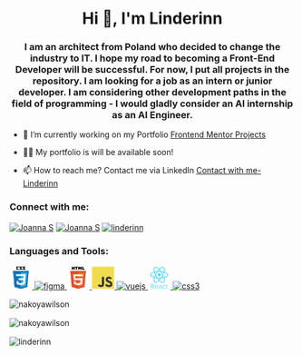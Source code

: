 <h1 align="center">Hi 👋, I'm Linderinn </h1>
<h3 align="center">I am an architect from Poland who decided to change the industry to IT.
I hope my road to becoming a Front-End Developer will be successful. For now, I put all projects in the repository. 
I am looking for a job as an intern or junior developer. I am considering other development paths in the field of programming - I would gladly consider an AI internship as an AI Engineer.</h3>

- 📢 I’m currently working on my Portfolio [Frontend Mentor Projects](https://www.frontendmentor.io/profile/linderinn)

- 👨‍💻 My portfolio is will be available soon! 

- 📫 How to reach me? Contact me via LinkedIn [Contact with me- Linderinn](https://www.linkedin.com/in/joanna-sibrecht/)

<h3 align="left">Connect with me:</h3>
<p align="left">
<a href="https://www.linkedin.com/in/joanna-sibrecht/" target="blank"><img align="center" src="https://raw.githubusercontent.com/rahuldkjain/github-profile-readme-generator/master/src/images/icons/Social/twitter.svg" alt="Joanna S" height="30" width="40" /></a>
<a href="https://www.linkedin.com/in/joanna-sibrecht/" target="blank"><img align="center" src="https://raw.githubusercontent.com/rahuldkjain/github-profile-readme-generator/master/src/images/icons/Social/linked-in-alt.svg" alt="Joanna S" height="30" width="40" /></a>
<a href="https://www.leetcode.com/linderinn" target="blank"><img align="center" src="https://raw.githubusercontent.com/rahuldkjain/github-profile-readme-generator/master/src/images/icons/Social/leet-code.svg" alt="linderinn" height="30" width="40" /></a>
</p>

<h3 align="left">Languages and Tools:</h3>
<p align="left"> <a href="https://www.w3schools.com/css/" target="_blank" rel="noreferrer"> <img src="https://raw.githubusercontent.com/devicons/devicon/master/icons/css3/css3-original-wordmark.svg" alt="css3" width="40" height="40"/> </a>  <a href="https://www.figma.com/" target="_blank" rel="noreferrer"> <img src="https://www.vectorlogo.zone/logos/figma/figma-icon.svg" alt="figma" width="40" height="40"/> </a> <a href="https://www.w3.org/html/" target="_blank" rel="noreferrer"> <img src="https://raw.githubusercontent.com/devicons/devicon/master/icons/html5/html5-original-wordmark.svg" alt="html5" width="40" height="40"/> </a> <a href="https://developer.mozilla.org/en-US/docs/Web/JavaScript" target="_blank" rel="noreferrer"> <img src="https://raw.githubusercontent.com/devicons/devicon/master/icons/javascript/javascript-original.svg" alt="javascript" width="40" height="40"/> </a> <a href="https://vuejs.org/" target="_blank" rel="noreferrer"> <img src="https://camo.githubusercontent.com/c8f91d18976e27123643a926a2588b8d931a0292fd0b6532c3155379e8591629/68747470733a2f2f7675656a732e6f72672f696d616765732f6c6f676f2e706e67" alt="vuejs" width="40" height="40"/> </a> <a href="https://reactjs.org/" target="_blank" rel="noreferrer"> <img src="https://raw.githubusercontent.com/devicons/devicon/master/icons/react/react-original-wordmark.svg" alt="react" width="40" height="40"/> </a> <a href="https://www.python.org/" target="_blank" rel="noreferrer"> <img src="https://www.python.org/static/img/python-logo@2x.png" alt="css3" height="40"/> </a> </p>

<p><img align="center" src="https://github-readme-stats.vercel.app/api/top-langs?username=linderinn&show_icons=true&locale=en&layout=compact" alt="nakoyawilson" /></p>

<p><img align="center" src="https://github-readme-stats.vercel.app/api?username=linderinn&show_icons=true&locale=en" alt="nakoyawilson" /></p>

<p><img align="center" src="https://github-readme-streak-stats.herokuapp.com/?user=linderinn&" alt="linderinn" /></p>
